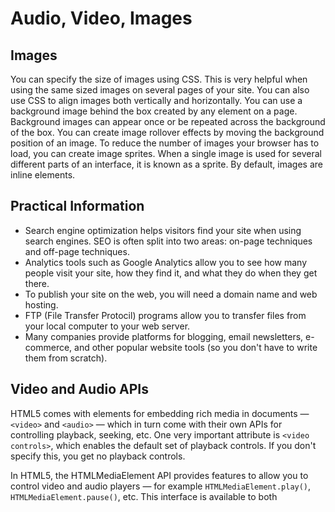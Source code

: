 # Audio, Video, Images

## Images
You can specify the size of images using CSS. This is very helpful when using the same sized images on several pages of your site. You can also use CSS to align images both vertically and horizontally. You can use a background image behind the box created by any element on a page. Background images can appear once or be repeated across the background of the box. You can create image rollover effects by moving the background position of an image. To reduce the number of images your browser has to load, you can create image sprites. When a single image is used for several different parts of an interface, it is known as a sprite. By default, images are inline elements. 

## Practical Information
 - Search engine optimization helps visitors find your site when using search engines. SEO is often split into two areas: on-page techniques and off-page techniques. 
 - Analytics tools such as Google Analytics allow you to see how many people visit your site, how they find it, and what they do when they get there. 
 - To publish your site on the web, you will need a domain name and web hosting. 
 - FTP (File Transfer Protocil) programs allow you to transfer files from your local computer to your web server.
 - Many companies provide platforms for blogging, email newsletters, e-commerce, and other popular website tools (so you don't have to write them from scratch). 

## Video and Audio APIs
HTML5 comes with elements for embedding rich media in documents — `<video>` and `<audio>` — which in turn come with their own APIs for controlling playback, seeking, etc. One very important attribute is `<video controls>`, which enables the default set of playback controls. If you don't specify this, you get no playback controls.

In HTML5, the HTMLMediaElement API provides features to allow you to control video and audio players — for example `HTMLMediaElement.play()`, `HTMLMediaElement.pause()`, etc. This interface is available to both <audio> and <video> elements. See [MDN Web Docs](https://developer.mozilla.org/en-US/docs/Learn/JavaScript/Client-side_web_APIs/Video_and_audio_APIs) for more information. 